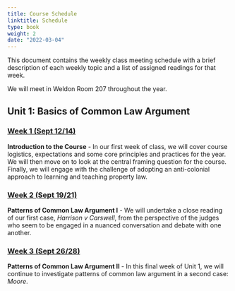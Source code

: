 ```yaml
---
title: Course Schedule
linktitle: Schedule
type: book
weight: 2
date: "2022-03-04"
---
```


This document contains the weekly class meeting schedule with a brief description of each weekly topic and a list of assigned readings for that week.

We will meet in Weldon Room 207 throughout the year. 

## Unit 1: Basics of Common Law Argument

### [Week 1 (Sept 12/14)](../../materials/week1)

**Introduction to the Course** - In our first week of class, we will cover course logistics, expectations and some core principles and practices for the year. We will then move on to look at the central framing question for the course. Finally, we will engage with the challenge of adopting an anti-colonial approach to learning and teaching property law. 

### [Week 2 (Sept 19/21)](../../materials/week2)

**Patterns of Common Law Argument I** - We will undertake a close reading of our first case, *Harrison v Carswell*, from the perspective of the judges who seem to be engaged in a nuanced conversation and debate with one another. 

### [Week 3 (Sept 26/28)](../../materials/week3)

**Patterns of Common Law Argument II** - In this final week of Unit 1, we will continue to investigate patterns of common law argument in a second case: *Moore*. 

<!--## Unit 2: Classical Common Law Thought

### [Week 4 (Oct 4/6)](../../readings/week4)

**Possession I** - This week, we begin to develop the historical thread of the course, starting with an introduction to the framework we will use to study property law as a aspect of political economy in Canada over the past few hundred years. Starting in the classical style of common law thought, we will read some of the liberal beginnings of possession in Locke and see their application to the seal fishery in Newfoundland in *Clift v Kane*.

### [Week 5 (Oct 18/20)](../../readings/week5)

**Possession II** - Building on our introduction to possession, we take up a case study of unclear land titles in African Nova Scotian communities. This case study will help us to see the significances of legal distinctions between possession and title, and link the liberal foundations of possession and competition to the context of systemic discrimination and anti-Black racism in Nova Scotia today. 

### [Week 6 (Oct 25/27)](../../readings/week6)

**Possession III** - In this portion of the course, we explore some of the bases of Aboriginal title and look at how common law courts in the classical mode interpreted Indigenous land rights from the perspective of possession. This week also introduces the distinction between the content of common law Aboriginal title and questions about Indigenous sovereignty and law-making authority. 

### [Week 7 (Nov 1/3)](../../readings/week7)

**Treaties and Indigenous Legal Orders** - We shift focus this week to move beyond the internal perspective of the common law, asking how such a shift can help us to move beyond classical courts' interpretations of the Peace and Friendship Treaties. This week also sets the stage for one of the most pressing questions in the area of Aboriginal rights and title and property more generally: how can we more fully and effectively pursue development of law within a multi-juridical landscape? 

### [Week 8 (Nov 15/17)](../../readings/week8)

**Exclusion I** - The course now moves away from a focus on possession and into one of the key "sticks" in the common law ownership bundle: the right to exclude. Our entry point in the law of nuisance, and specifically the question of remedy (injunction vs damages). 

### [Week 9 (Nov 22/24)](../../readings/week9)

**Exclusion II** - Our second set of topics on exclusion concerns the right to exclude the *state* (or other private parties under state sanction). This engages the concept of "expropriation" (or *eminent domain*) and the ways in which this concept challenges the classical division between private right and public control. 

### [Week 10 (Nov 29/Dec 1)](../../readings/week10)

**Alienation** - Our final topic for the term is the right to alienate (sell or other transfer) property and the degree to which restraints on alienation have been permitted or prohibited by common law courts. 

## Unit 3: Modern Common Law Thought

### [Week 11 (Jan 12)](../../readings/week11)

**Land Use Control I** - In our first class on the modern style of common law thought, we will return to the issue of expropriation to examine how the Canadian law on *de facto* takings emerged and developed. We will use the recent controversy around the Blue Mountain-Birch Cove Wilderness area in Halifax to ground our study of the legal issues and context. 

### [Week 12 (Jan 19)](../../readings/week12)

**Land Use Control II** - We continue to look at questions of land use control, this week from the perspective of the doctrine of *acquired rights*. The materials explore the question of whether acquired rights come from, and whether and how their scope can change over time.

### [Week 13 (Jan 26)](../../readings/week13)

**Homelessness and the Right to Shelter** - The right to shelter is an emerging constitutional right in Canada protected under section 7 of the *Charter*. It is a right that continues to evolve rapidly, alongside growing numbers of people experiencing chronic homelessness in Canadian cities. The ways in which the courts have constructed the right to shelter on an empirical basis linked to the availability of shelter options raises key questions about this type of heavy functionalist approach.

### [Week 14 (Feb 2)](../../readings/week14)

**Restrictive Covenants** - This week we look an another important dimensions of local land use control—this type from the perspective of "private" planning instruments in the form of restrictive covenants. We look at key requirements for creating valid covenant, and then turn to the common law's troubled history of using discriminatory covenants to exclude certain groups and the courts' use of the public policy doctrine as a response.

### [Week 15 (Feb 9)](../../readings/week15)

**Qualified Interests** - This week, we return to the doctrine of estates introduced in Week 10. Based on this prior material, we extend our terminology to classify and understand the different types of interests that may be created by *inter vivos* transfer or testamentary bequest. These aspects will then lead us back to our study of the public policy doctrine and its application to qualified interests. 

### [Week 16 (Feb 16)](../../readings/week16)

**Review** - A chance to pause the introduction of new material and review what we have covered so far in Unit 3.

### [Week 17 (Mar 2)](../../readings/week17)

**Reserve Lands** - This week we return to the materials on Indigenous land rights from Unit 2, picking up on the development of the doctrine of Aboriginal title and examining the specific structure and challenges associated with Indigenous peoples' property rights in reserve lands. 

## Unit 4: Contemporary Common Law Thought

### [Week 18 (Mar 9)](../../readings/week18)

**Back to Possession** - In order to introduce our final unit and the contemporary style of common law thought, we review the law on possession of both things and land and study its application in two recent cases. 



-->



